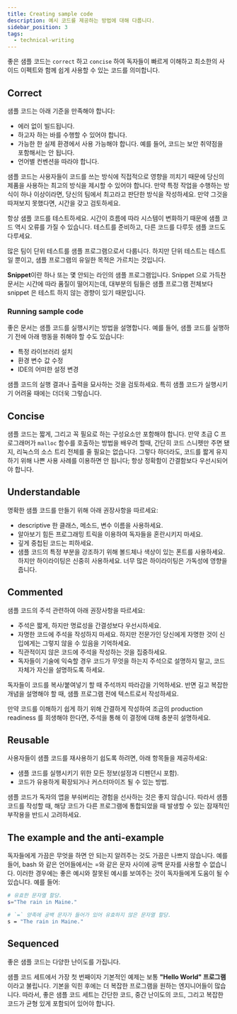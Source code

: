```yaml
---
title: Creating sample code
description: 예시 코드를 제공하는 방법에 대해 다룹니다.
sidebar_position: 3
tags:
  - technical-writing
---
```


좋은 샘플 코드는 `correct` 하고 `concise` 하여 독자들이 빠르게 이해하고 최소한의 사이드 이펙트와 함께 쉽게 사용할 수 있는 코드를 의미합니다.

## Correct

샘플 코드는 아래 기준을 만족해야 합니다:

- 에러 없이 빌드됩니다.
- 하고자 하는 바를 수행할 수 있어야 합니다.
- 가능한 한 실제 환경에서 사용 가능해야 합니다. 예를 들어, 코드는 보안 취약점을 포함해서는 안 됩니다.
- 언어별 컨벤션을 따라야 합니다.

샘플 코드는 사용자들이 코드를 쓰는 방식에 직접적으로 영향을 끼치기 때문에 당신의 제품을 사용하는 최고의 방식을 제시할 수 있어야 합니다. 만약 특정 작업을 수행하는 방식이 하나 이상이라면, 당신의 팀에서 최고라고 판단한 방식을 작성하세요. 만약 그것을 따져보지 못했다면, 시간을 갖고 검토하세요.

항상 샘플 코드를 테스트하세요. 시간이 흐름에 따라 시스템이 변화하기 때문에 샘플 코드 역시 오류를 가질 수 있습니다. 테스트를 준비하고, 다른 코드를 다루듯 샘플 코드도 다루세요.

많은 팀이 단위 테스트를 샘플 프로그램으로서 다룹니다. 하지만 단위 테스트는 테스트일 뿐이고, 샘플 프로그램의 유일한 목적은 가르치는 것입니다.

**Snippet**이란 하나 또는 몇 안되는 라인의 샘플 프로그램입니다. Snippet 으로 가득찬 문서는 시간에 따라 품질이 떨어지는데, 대부분의 팀들은 샘플 프로그램 전체보다 snippet 은 테스트 하지 않는 경향이 있기 때문입니다.

### Running sample code

좋은 문서는 샘플 코드를 실행시키는 방법을 설명합니다. 예를 들어, 샘플 코드를 실행하기 전에 아래 행동을 취해야 할 수도 있습니다:

- 특정 라이브러리 설치
- 환경 변수 값 수정
- IDE의 어떠한 설정 변경

샘플 코드의 실행 결과나 출력을 묘사하는 것을 검토하세요. 특히 샘플 코드가 실행시키기 어려울 때에는 더더욱 그렇습니다.

## Concise

샘플 코드는 짧게, 그리고 꼭 필요로 하는 구성요소만 포함해야 합니다. 만약 초급 C 프로그래머가 `malloc` 함수를 호출하는 방법을 배우려 할때, 간단히 코드 스니펫만 주면 됐지, 리눅스의 소스 트리 전체를 줄 필요는 없습니다. 그렇다 하더라도, 코드를 짧게 유지하기 위해 나쁜 사용 사례를 이용하면 안 됩니다; 항상 정확함이 간결함보다 우선시되어야 합니다.

## Understandable

명확한 샘플 코드를 만들기 위해 아래 권장사항을 따르세요:

- descriptive 한 클래스, 메소드, 변수 이름을 사용하세요.
- 알아보기 힘든 프로그래밍 트릭을 이용하여 독자들을 혼란시키지 마세요.
- 깊게 중첩된 코드는 피하세요.
- 샘플 코드의 특정 부분을 강조하기 위해 볼드체나 색상이 있는 폰트를 사용하세요. 하지만 하이라이팅은 신중히 사용하세요. 너무 많은 하이라이팅은 가독성에 영향을 줍니다.

## Commented

샘플 코드의 주석 관련하여 아래 권장사항을 따르세요:

- 주석은 짧게, 하지만 명료성을 간결성보다 우선시하세요.
- 자명한 코드에 주석을 작성하지 마세요. 하지만 전문가인 당신에게 자명한 것이 신입에게는 그렇지 않을 수 있음을 기억하세요.
- 직관적이지 않은 코드에 주석을 작성하는 것을 집중하세요.
- 독자들이 기술에 익숙할 경우 코드가 무엇을 하는지 주석으로 설명하지 말고, 코드 자체가 자신을 설명하도록 하세요.

독자들이 코드를 복사/붙여넣기 할 때 주석까지 따라감을 기억하세요. 반면 길고 복잡한 개념을 설명해야 할 때, 샘플 프로그램 전에 텍스트로서 작성하세요.

만약 코드를 이해하기 쉽게 하기 위해 간결하게 작성하여 조금의 production readiness 를 희생해야 한다면, 주석을 통해 이 결정에 대해 충분히 설명하세요.

## Reusable

사용자들이 샘플 코드를 재사용하기 쉽도록 하려면, 아래 항목들을 제공하세요:

- 샘플 코드를 실행시키기 위한 모든 정보(설정과 디펜던시 포함).
- 코드가 유용하게 확장되거나 커스터마이즈 될 수 있는 방법.

샘플 코드가 독자의 앱을 부숴버리는 경험을 선사하는 것은 좋지 않습니다. 따라서 샘플 코드를 작성할 때, 해당 코드가 다른 프로그램에 통합되었을 때 발생할 수 있는 잠재적인 부작용을 반드시 고려하세요.

## The example and the anti-example

독자들에게 가끔은 무엇을 하면 안 되는지 알려주는 것도 가끔은 나쁘지 않습니다. 예를 들어, bash 와 같은 언어들에서는 =와 같은 문자 사이에 공백 문자를 사용할 수 없습니다. 이러한 경우에는 좋은 예시와 잘못된 예시를 보여주는 것이 독자들에게 도움이 될 수 있습니다. 예를 들어:

```bash
# 유효한 문자열 할당.
s="The rain in Maine."
```

```bash
# `=` 양족에 공백 문자가 들어가 있어 유효하지 않은 문자열 할당.
s = "The rain in Maine."
```

## Sequenced

좋은 샘플 코드는 다양한 난이도를 가집니다.

샘플 코드 세트에서 가장 첫 번째이자 기본적인 예제는 보통 **"Hello World" 프로그램**이라고 불립니다. 기본을 익힌 후에는 더 복잡한 프로그램을 원하는 엔지니어들이 많습니다. 따라서, 좋은 샘플 코드 세트는 간단한 코드, 중간 난이도의 코드, 그리고 복잡한 코드가 균형 있게 포함되어 있어야 합니다.

